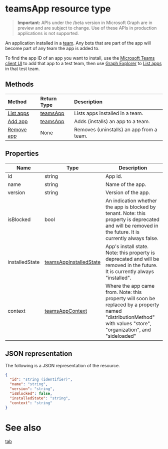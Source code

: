 # teamsApp resource type

> **Important:** APIs under the /beta version in Microsoft Graph are in preview and are subject to change. Use of these APIs in production applications is not supported.

An application installed in a [team](team.md). 
Any bots that are part of the app will become part of any team the app is added to.

To find the app ID of an app you want to install, 
use the [Microsoft Teams client UI](http://teams.microsoft.com) to add that app to a test team, 
then use [Graph Explorer](https://developer.microsoft.com/graph/graph-explorer) to [List apps](../api/teams_apps_list.md) in that test team.

## Methods

| Method       | Return Type  |Description|
|:---------------|:--------|:----------|
|[List apps](../api/teams_apps_list.md) | [teamsApp](teamsapp.md) | Lists apps installed in a team.|
|[Add app](../api/teams_apps_add.md) | [teamsApp](teamsapp.md) | Adds (installs) an app to a team.|
|[Remove app](../api/teams_apps_delete.md) | None | Removes (uninstalls) an app from a team.|


## Properties

|Name          |Type           |Description                                                                                                                                      |
|--------------|---------------|-------------------------------------------------------------------------------------------------------------------------------------------------|
|id			|string      |App id.|
|name			|string      |Name of the app.|
|version		|string      |Version of the app.|
|isBlocked		|bool        |An indication whether the app is blocked by tenant. Note: this property is deprecated and will be removed in the future. It is currently always false. |
|installedState |[teamsAppInstalledState](../resources/teamsappinstalledstate.md)   |App's install state. Note: this property is deprecated and will be removed in the future. It is currently always "installed".|
|context		|[teamsAppContext](../resources/teamsappcontext.md)  |Where the app came from. Note: this property will soon be replaced by a property named "distributionMethod" with values "store", "organization", and "sideloaded" |

## JSON representation

The following is a JSON representation of the resource.

<!-- {
  "blockType": "resource",
  "keyProperty": "id",
  "@odata.type": "microsoft.graph.team"
}-->

```json
{
  "id": "string (identifier)",
  "name": "string",
  "version": "string",
  "isBlocked": false,
  "installedState": "string",
  "context": "string"
}

```

# See also
 [tab](../resources/teamsTab.md)

<!-- uuid: 8fcb5dbc-d5aa-4681-8e31-b001d5168d79
2015-10-25 14:57:30 UTC -->
<!-- {
  "type": "#page.annotation",
  "description": "teamsApp resource",
  "keywords": "",
  "section": "documentation",
  "tocPath": ""
}-->


